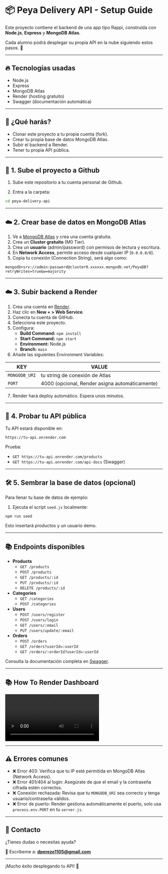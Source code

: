 

# 📦 Peya Delivery API - Setup Guide

Este proyecto contiene el backend de una app tipo Rappi, construida con **Node.js**, **Express** y **MongoDB Atlas**.

Cada alumno podrá desplegar su propia API en la nube siguiendo estos pasos. 🚀

---

## 🔥 Tecnologías usadas
- Node.js
- Express
- MongoDB Atlas
- Render (hosting gratuito)
- Swagger (documentación automática)

---

## 📑 ¿Qué harás?
- Clonar este proyecto a tu propia cuenta (fork).
- Crear tu propia base de datos MongoDB Atlas.
- Subir el backend a Render.
- Tener tu propia API pública.

---

## 🚀 1. Sube el proyecto a Github

1. Sube este repositorio a tu cuenta personal de Github.

2. Entra a la carpeta:

```bash
cd peya-delivery-api
```

---

## ☁️ 2. Crear base de datos en MongoDB Atlas

1. Ve a [MongoDB Atlas](https://www.mongodb.com/atlas/database) y crea una cuenta gratuita.
2. Crea un **Cluster gratuito** (M0 Tier).
3. Crea un **usuario** (admin/password) con permisos de lectura y escritura.
4. En **Network Access**, permite acceso desde cualquier IP (`0.0.0.0/0`).
5. Copia tu conexión (Connection String), será algo como:

```
mongodb+srv://admin:password@cluster0.xxxxxx.mongodb.net/PeyaDB?retryWrites=true&w=majority
```

---

## ☁️ 3. Subir backend a Render

1. Crea una cuenta en [Render](https://render.com).
2. Haz clic en **New + > Web Service**.
3. Conecta tu cuenta de GitHub.
4. Selecciona este proyecto.
5. Configura:
   - **Build Command:** `npm install`
   - **Start Command:** `npm start`
   - **Environment:** Node.js
   - **Branch:** `main`
6. Añade las siguientes Environment Variables:

| KEY           | VALUE                                         |
|---------------|-----------------------------------------------|
| `MONGODB_URI` | tu string de conexión de Atlas                |
| `PORT`        | 4000 (opcional, Render asigna automáticamente) |

7. Render hará deploy automático. Espera unos minutos.

---

## 🧪 4. Probar tu API pública

Tu API estará disponible en:

```
https://tu-api.onrender.com
```

Prueba:

- `GET https://tu-api.onrender.com/products`
- `GET https://tu-api.onrender.com/api-docs` (Swagger)

---

## 🛠 5. Sembrar la base de datos (opcional)

Para llenar tu base de datos de ejemplo:

1. Ejecuta el script `seed.js` localmente:

```bash
npm run seed
```

Esto insertará productos y un usuario demo.

---

## 📚 Endpoints disponibles

- **Products**
  - `GET /products`
  - `POST /products`
  - `GET /products/:id`
  - `PUT /products/:id`
  - `DELETE /products/:id`
- **Categories**
  - `GET /categories`
  - `POST /categories`
- **Users**
  - `POST /users/register`
  - `POST /users/login`
  - `GET /users/:email`
  - `PUT /users/update/:email`
- **Orders**
  - `POST /orders`
  - `GET /orders?userId=:userId`
  - `GET /orders/:orderId?userId=:userId`

Consulta la documentación completa en [Swagger](https://tu-api.onrender.com/api-docs).

---

## 📚 How To Render Dashboard

![Demo](RenderDashboard.mov)

---

## ⚠️ Errores comunes

- ❌ Error 403: Verifica que tu IP esté permitida en MongoDB Atlas (Network Access).
- ❌ Error 401/404 al login: Asegúrate de que el email y la contraseña cifrada estén correctos.
- ❌ Conexión rechazada: Revisa que tu `MONGODB_URI` sea correcto y tenga usuario/contraseña válidos.
- ❌ Error de puerto: Render gestiona automáticamente el puerto, solo usa `process.env.PORT` en tu `server.js`.

---

## 📩 Contacto

¿Tienes dudas o necesitas ayuda?

📧 Escríbeme a: **dpereze1105@gmail.com**

---

¡Mucho éxito desplegando tu API! 🚀
